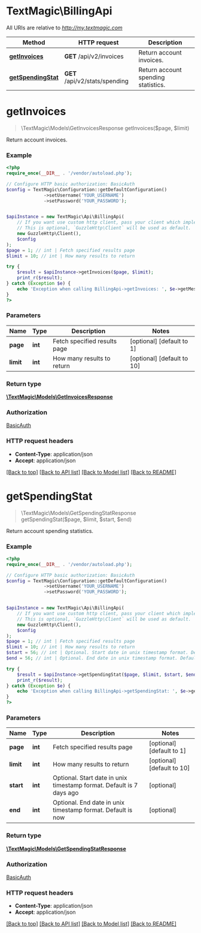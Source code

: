 # TextMagic\BillingApi

All URIs are relative to *http://my.textmagic.com*

Method | HTTP request | Description
------------- | ------------- | -------------
[**getInvoices**](BillingApi.md#getInvoices) | **GET** /api/v2/invoices | Return account invoices.
[**getSpendingStat**](BillingApi.md#getSpendingStat) | **GET** /api/v2/stats/spending | Return account spending statistics.


# **getInvoices**
> \TextMagic\Models\GetInvoicesResponse getInvoices($page, $limit)

Return account invoices.

### Example
```php
<?php
require_once(__DIR__ . '/vendor/autoload.php');

// Configure HTTP basic authorization: BasicAuth
$config = TextMagic\Configuration::getDefaultConfiguration()
              ->setUsername('YOUR_USERNAME')
              ->setPassword('YOUR_PASSWORD');


$apiInstance = new TextMagic\Api\BillingApi(
    // If you want use custom http client, pass your client which implements `GuzzleHttp\ClientInterface`.
    // This is optional, `GuzzleHttp\Client` will be used as default.
    new GuzzleHttp\Client(),
    $config
);
$page = 1; // int | Fetch specified results page
$limit = 10; // int | How many results to return

try {
    $result = $apiInstance->getInvoices($page, $limit);
    print_r($result);
} catch (Exception $e) {
    echo 'Exception when calling BillingApi->getInvoices: ', $e->getMessage(), PHP_EOL;
}
?>
```

### Parameters

Name | Type | Description  | Notes
------------- | ------------- | ------------- | -------------
 **page** | **int**| Fetch specified results page | [optional] [default to 1]
 **limit** | **int**| How many results to return | [optional] [default to 10]

### Return type

[**\TextMagic\Models\GetInvoicesResponse**](../Model/GetInvoicesResponse.md)

### Authorization

[BasicAuth](../../README.md#BasicAuth)

### HTTP request headers

 - **Content-Type**: application/json
 - **Accept**: application/json

[[Back to top]](#) [[Back to API list]](../../README.md#documentation-for-api-endpoints) [[Back to Model list]](../../README.md#documentation-for-models) [[Back to README]](../../README.md)

# **getSpendingStat**
> \TextMagic\Models\GetSpendingStatResponse getSpendingStat($page, $limit, $start, $end)

Return account spending statistics.

### Example
```php
<?php
require_once(__DIR__ . '/vendor/autoload.php');

// Configure HTTP basic authorization: BasicAuth
$config = TextMagic\Configuration::getDefaultConfiguration()
              ->setUsername('YOUR_USERNAME')
              ->setPassword('YOUR_PASSWORD');


$apiInstance = new TextMagic\Api\BillingApi(
    // If you want use custom http client, pass your client which implements `GuzzleHttp\ClientInterface`.
    // This is optional, `GuzzleHttp\Client` will be used as default.
    new GuzzleHttp\Client(),
    $config
);
$page = 1; // int | Fetch specified results page
$limit = 10; // int | How many results to return
$start = 56; // int | Optional. Start date in unix timestamp format. Default is 7 days ago
$end = 56; // int | Optional. End date in unix timestamp format. Default is now

try {
    $result = $apiInstance->getSpendingStat($page, $limit, $start, $end);
    print_r($result);
} catch (Exception $e) {
    echo 'Exception when calling BillingApi->getSpendingStat: ', $e->getMessage(), PHP_EOL;
}
?>
```

### Parameters

Name | Type | Description  | Notes
------------- | ------------- | ------------- | -------------
 **page** | **int**| Fetch specified results page | [optional] [default to 1]
 **limit** | **int**| How many results to return | [optional] [default to 10]
 **start** | **int**| Optional. Start date in unix timestamp format. Default is 7 days ago | [optional]
 **end** | **int**| Optional. End date in unix timestamp format. Default is now | [optional]

### Return type

[**\TextMagic\Models\GetSpendingStatResponse**](../Model/GetSpendingStatResponse.md)

### Authorization

[BasicAuth](../../README.md#BasicAuth)

### HTTP request headers

 - **Content-Type**: application/json
 - **Accept**: application/json

[[Back to top]](#) [[Back to API list]](../../README.md#documentation-for-api-endpoints) [[Back to Model list]](../../README.md#documentation-for-models) [[Back to README]](../../README.md)

